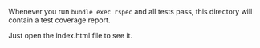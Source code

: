 Whenever you run `bundle exec rspec` and all tests pass, this directory will contain a test coverage report.

Just open the index.html file to see it.
